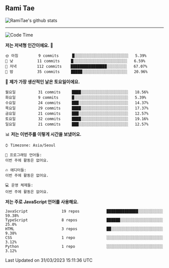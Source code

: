 ## Rami Tae

![RamiTae's github stats](https://github-readme-stats.vercel.app/api?username=RamiTae&show_icons=true&theme=tokyonight)

---
<!--START_SECTION:waka-->
![Code Time](http://img.shields.io/badge/Code%20Time-572%20hrs%2035%20mins-blue)

**저는 저녁형 인간이에요. 🦉** 

```text
🌞 아침         9 commits      █░░░░░░░░░░░░░░░░░░░░░░░░   5.39% 
🌆 낮　         11 commits     █░░░░░░░░░░░░░░░░░░░░░░░░   6.59% 
🌃 저녁         112 commits    ████████████████░░░░░░░░░   67.07% 
🌙 밤　         35 commits     █████░░░░░░░░░░░░░░░░░░░░   20.96%

```
📅 **제가 가장 생산적인 날은 토요일이에요.** 

```text
월요일          31 commits     ████░░░░░░░░░░░░░░░░░░░░░   18.56% 
화요일          9 commits      █░░░░░░░░░░░░░░░░░░░░░░░░   5.39% 
수요일          24 commits     ███░░░░░░░░░░░░░░░░░░░░░░   14.37% 
목요일          29 commits     ████░░░░░░░░░░░░░░░░░░░░░   17.37% 
금요일          21 commits     ███░░░░░░░░░░░░░░░░░░░░░░   12.57% 
토요일          32 commits     ████░░░░░░░░░░░░░░░░░░░░░   19.16% 
일요일          21 commits     ███░░░░░░░░░░░░░░░░░░░░░░   12.57%

```


📊 **저는 이번주를 이렇게 시간을 보냈어요.** 

```text
⌚︎ Timezone: Asia/Seoul

💬 프로그래밍 언어들: 
이번 주에 활동은 없어요.

🔥 에디터들: 
이번 주에 활동은 없어요.

💻 운영 체제들: 
이번 주에 활동은 없어요.

```

**저는 주로 JavaScript 언어를 사용해요.** 

```text
JavaScript               19 repos            ██████████████░░░░░░░░░░░   59.38% 
TypeScript               8 repos             ██████░░░░░░░░░░░░░░░░░░░   25.0% 
HTML                     3 repos             ██░░░░░░░░░░░░░░░░░░░░░░░   9.38% 
CSS                      1 repo              ░░░░░░░░░░░░░░░░░░░░░░░░░   3.12% 
Python                   1 repo              ░░░░░░░░░░░░░░░░░░░░░░░░░   3.12%

```



 Last Updated on 31/03/2023 15:11:36 UTC
<!--END_SECTION:waka-->
